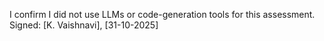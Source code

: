 I confirm I did not use LLMs or code-generation tools for this assessment.
Signed: [K. Vaishnavi], [31-10-2025]